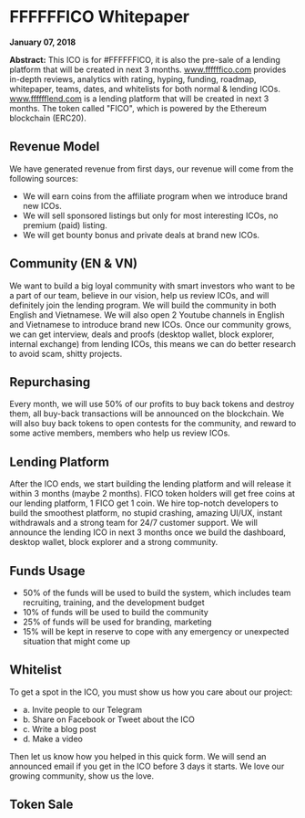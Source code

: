 <h1>FFFFFFICO Whitepaper</h1>

<strong>January 07, 2018</strong>

<strong>Abstract:</strong> This ICO is for #FFFFFFICO, it is also the pre-sale of a lending platform that will be created in next 3 months. <a target="_blank" href="https://www.ffffffico.com">www.ffffffico.com</a> provides in-depth reviews, analytics with rating, hyping, funding, roadmap, whitepaper, teams, dates, and whitelists for both normal & lending ICOs. <a target="_blank" href="https://www.fffffflend.com">www.fffffflend.com</a> is a lending platform that will be created in next 3 months. The token called "FICO", which is powered by the Ethereum blockchain (ERC20).

<h2>Revenue Model</h2>

We have generated revenue from first days, our revenue will come from the following sources: 

<ul>
  <li>We will earn coins from the affiliate program when we introduce brand new ICOs.</li>
  <li>We will sell sponsored listings but only for most interesting ICOs, no premium (paid) listing.</li>
  <li>We will get bounty bonus and private deals at brand new ICOs.</li>
</ul>

<h2>Community (EN & VN)</h2>

We want to build a big loyal community with smart investors who want to be a part of our team, believe in our vision, help us review ICOs, and will definitely join the lending program. We will build the community in both English and Vietnamese. We will also open 2 Youtube channels in English and Vietnamese to introduce brand new ICOs. Once our community grows, we can get interview, deals and proofs (desktop wallet, block explorer, internal exchange) from lending ICOs, this means we can do better research to avoid scam, shitty projects.

<h2>Repurchasing</h2>

Every month, we will use 50% of our profits to buy back tokens and destroy them, all buy-back transactions will be announced on the blockchain. We will also buy back tokens to open contests for the community, and reward to some active members, members who help us review ICOs.

<h2>Lending Platform</h2>

After the ICO ends, we start building the lending platform and will release it within 3 months (maybe 2 months). FICO token holders will get free coins at our lending platform, 1 FICO get 1 coin. We hire top-notch developers to build the smoothest platform, no stupid crashing, amazing UI/UX, instant withdrawals and a strong team for 24/7 customer support. We will announce the lending ICO in next 3 months once we build the dashboard, desktop wallet, block explorer and a strong community.

<h2>Funds Usage</h2>

<ul>
  <li>50% of the funds will be used to build the system, which includes team recruiting, training, and the development budget</li>
  <li>10% of funds will be used to build the community</li>
  <li>25% of funds will be used for branding, marketing</li>
  <li>15% will be kept in reserve to cope with any emergency or unexpected situation that might come up</li>
</ul>

<h2>Whitelist</h2>

To get a spot in the ICO, you must show us how you care about our project:

<ul>
  <li>a. Invite people to our Telegram</li>
  <li>b. Share on Facebook or Tweet about the ICO</li>
  <li>c. Write a blog post</li>
  <li>d. Make a video</li>
</ul>
Then let us know how you helped in this quick form. We will send an announced email if you get in the ICO before 3 days it starts. We love our growing community, show us the love.

<h2>Token Sale</h2>
